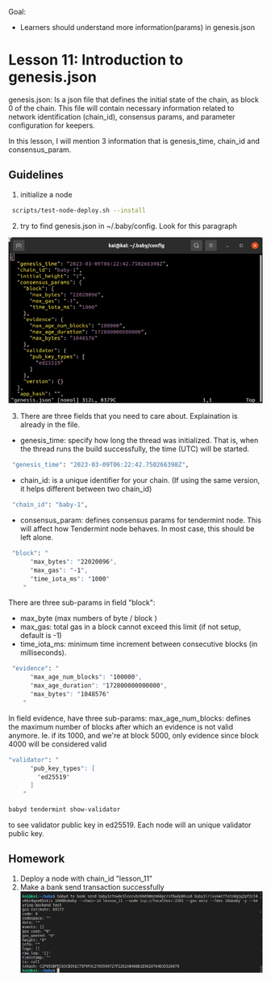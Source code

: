 Goal:
* Learners should understand more information(params) in genesis.json

# Lesson 11: Introduction to genesis.json

genesis.json: Is a json file that defines the initial state of the chain, as block 0 of the chain. This file will contain necessary information related to network identification (chain_id), consensus params, and parameter configuration for keepers.

In this lesson, I will mention 3 information that is genesis_time, chain_id and consensus_param.

## Guidelines

1. initialize a node 
```bash
 scripts/test-node-deploy.sh --install
```
2. try to find genesis.json in ~/.baby/config. Look for this paragraph

![client configuration](images/genesis.png)

3. There are three fields that you need to care about. Explaination is already in the file.
* genesis_time: specify how long the thread was initialized. That is, when the thread runs the build successfully, the time (UTC) will be started.
```bash
 "genesis_time": "2023-03-09T06:22:42.750266398Z",
```

* chain_id: is a unique identifier for your chain. (If using the same version, it helps different between two chain_id)
```bash
 "chain_id": "baby-1",
```
* consensus_param: defines consensus params for tendermint node. This will affect how Tendermint node behaves. In most case, this should be left alone.
```bash
 "block": "
      "max_bytes": "22020096",
      "max_gas": "-1",
      "time_iota_ms": "1000"
    "
```
There are three sub-params in field "block":

* max_byte (max numbers of byte / block )
* max_gas: total gas in a block cannot exceed this limit (if not setup, default is -1)
* time_iota_ms: minimum time increment between consecutive blocks (in milliseconds).

```bash
 "evidence": "
      "max_age_num_blocks": "100000",
      "max_age_duration": "172800000000000",
      "max_bytes": "1048576"
    "
```
In field evidence, have three sub-params: max_age_num_blocks: defines the maximum number of blocks after which an evidence is not valid anymore. Ie. if its 1000, and we're at block 5000, only evidence since block 4000 will be considered valid 

```bash
"validator": "
      "pub_key_types": [
        "ed25519"
      ]
    "
```
```bash
babyd tendermint show-validator
```  
to see validator public key in ed25519. Each node will an unique validator public key.



## Homework
1. Deploy a node with chain_id "lesson_11"
2. Make a bank send transaction successfully
![client configuration](images/tx_bank.png)

